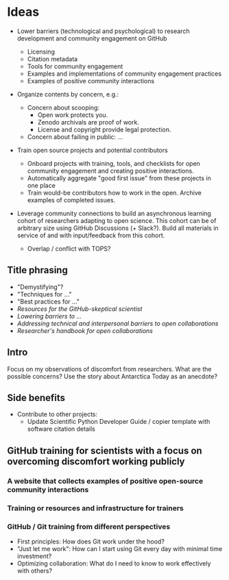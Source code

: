 # Ideas

* Lower barriers (technological and psychological) to research development and community engagement on GitHub
    * Licensing
    * Citation metadata
    * Tools for community engagement
    * Examples and implementations of community engagement practices
    * Examples of positive community interactions

* Organize contents by concern, e.g.:
    * Concern about scooping:
        * Open work protects you. 
        * Zenodo archivals are proof of work.
        * License and copyright provide legal protection.
    * Concern about failing in public: ...

* Train open source projects and potential contributors
    * Onboard projects with training, tools, and checklists for open community
      engagement and creating positive interactions.
    * Automatically aggregate "good first issue" from these projects in one place
    * Train would-be contributors how to work in the open. Archive examples of completed
      issues.

* Leverage community connections to build an asynchronous learning cohort of researchers
  adapting to open science. This cohort can be of arbitrary size using GitHub
  Discussions (+ Slack?). Build all materials in service of and with input/feedback
  from this cohort.
    * Overlap / conflict with TOPS?


## Title phrasing

* "Demystifying"?
* "Techniques for ..."
* "Best practices for ..."
* _Resources for the GitHub-skeptical scientist_ 
* _Lowering barriers to ..._
* _Addressing technical and interpersonal barriers to open collaborations_
* _Researcher's handbook for open collaborations_


## Intro

Focus on my observations of discomfort from researchers. What are the possible concerns?
Use the story about Antarctica Today as an anecdote?


## Side benefits

* Contribute to other projects:
    * Update Scientific Python Developer Guide / copier template with software citation
      details


## GitHub training for scientists with a focus on overcoming discomfort working publicly

### A website that collects examples of positive open-source community interactions

### Training or resources and infrastructure for trainers

### GitHub / Git  training from different perspectives

* First principles: How does Git work under the hood?
* "Just let me work": How can I start using Git every day with minimal time investment?
* Optimizing collaboration: What do I need to know to work effectively with others?
